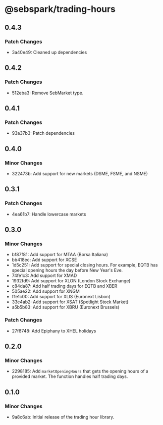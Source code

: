 # @sebspark/trading-hours

## 0.4.3

### Patch Changes

- 3a40e49: Cleaned up dependencies

## 0.4.2

### Patch Changes

- 512eba3: Remove SebMarket type.

## 0.4.1

### Patch Changes

- 93a37b3: Patch dependencies

## 0.4.0

### Minor Changes

- 322473b: Add support for new markets (DSME, FSME, and NSME)

## 0.3.1

### Patch Changes

- 4ea61b7: Handle lowercase markets

## 0.3.0

### Minor Changes

- bf87f81: Add support for MTAA (Borsa Italiana)
- bb418ec: Add support for XCSE
- 1d5c251: Add support for special closing hours. For example, EQTB has special opening hours the day before New Year's Eve.
- 74fe1c3: Add support for XMAD
- 1932fd9: Add support for XLON (London Stock Exchange)
- c84da87: Add half trading days for EQTB and XBER
- 505ae22: Add support for XNGM
- f1e1c00: Add support for XLIS (Euronext Lisbon)
- 33c4ab2: Add support for XSAT (Spotlight Stock Market)
- a5b5b83: Add support for XBRU (Euronext Brussels)

### Patch Changes

- 27f8748: Add Epiphany to XHEL holidays

## 0.2.0

### Minor Changes

- 2298185: Add `marketOpeningHours` that gets the opening hours of a provided market. The function handles half trading days.

## 0.1.0

### Minor Changes

- 9a8c6ab: Initial release of the trading hour library.
